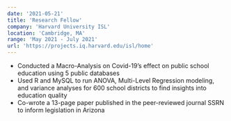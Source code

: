 ```yaml
---
date: '2021-05-21'
title: 'Research Fellow'
company: 'Harvard University ISL'
location: 'Cambridge, MA'
range: 'May 2021 - July 2021'
url: 'https://projects.iq.harvard.edu/isl/home'
---
```


- Conducted a Macro-Analysis on Covid-19’s effect on public school education using 5 public databases
- Used R and MySQL to run ANOVA, Multi-Level Regression modeling, and variance analyses for 600 school districts to find insights into education quality
- Co-wrote a 13-page paper published in the peer-reviewed journal SSRN to inform legislation in Arizona
